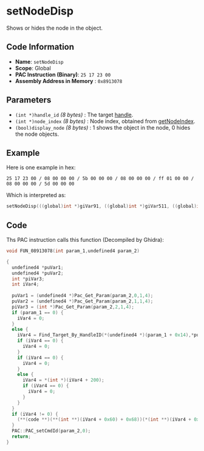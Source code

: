 # setNodeDisp

Shows or hides the node in the object.

## Code Information

- **Name**: `setNodeDisp`
- **Scope**: Global
- **PAC Instruction (Binary)**: `25 17 23 00`
- **Assembly Address in Memory** : `0x8913078`

## Parameters

- `(int *)handle_id` *(8 bytes)* : The target [handle](./guide/how-to-get-a-handle.md).
- `(int *)node_index` *(8 bytes)* : Node index, obtained from [getNodeIndex](./getnodeindex.md).
- `(bool)display_node` *(8 bytes)* : 1 shows the object in the node, 0 hides the node objects.

## Example

Here is one example in hex:

```25 17 23 00 / 08 00 00 00 / 5b 00 00 00 / 08 00 00 00 / ff 01 00 00 / 08 00 00 00 / 5d 00 00 00```

Which is interpreted as:

```c
setNodeDisp(((global)int *)giVar91, ((global)int *)giVar511, ((global)int *)giVar93)
```

## Code

Ths PAC instruction calls this function (Decompiled by Ghidra):

```c
void FUN_08913078(int param_1,undefined4 param_2)

{
  undefined4 *puVar1;
  undefined4 *puVar2;
  int *piVar3;
  int iVar4;
  
  puVar1 = (undefined4 *)Pac_Get_Param(param_2,0,1,4);
  puVar2 = (undefined4 *)Pac_Get_Param(param_2,1,1,4);
  piVar3 = (int *)Pac_Get_Param(param_2,2,1,4);
  if (param_1 == 0) {
    iVar4 = 0;
  }
  else {
    iVar4 = Find_Target_By_HandleID(*(undefined4 *)(param_1 + 0x14),*puVar1,1);
    if (iVar4 == 0) {
      iVar4 = 0;
    }
    if (iVar4 == 0) {
      iVar4 = 0;
    }
    else {
      iVar4 = *(int *)(iVar4 + 200);
      if (iVar4 == 0) {
        iVar4 = 0;
      }
    }
  }
  if (iVar4 != 0) {
    (**(code **)(**(int **)(iVar4 + 0x60) + 0x68))(*(int **)(iVar4 + 0x60),*puVar2,*piVar3 != 0);
  }
  PAC::PAC_setCmdId(param_2,0);
  return;
}
```

